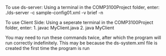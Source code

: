 To use ds-server: 
	Using a terminal in the COMP3100Project folder, enter:
	./ds-server -c sample-config01.xml -v brief -n

To use Client Side: 
	Using a seperate terminal in the COMP3100Project folder, enter:
	1. javac MyClient.java
	2. java MyClient
	
You may need to run these commands twice, after which the program will run correctly indefinitely. This may be because the ds-system.xml file is created the first time the program is run
